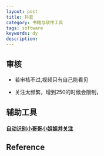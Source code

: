 ```yaml
---
layout: post
title: 抖音
category: 书籍与软件工具
tags: software
keywords: dy
description: 
---
```


## 审核

* 若审核不过,视频只有自己能看见

* 关注太频繁，增到250的时候会限制，

## 辅助工具

#### [自动识别小哥哥小姐姐并关注](https://github.com/wangshub/Douyin-Bot)

## Reference

